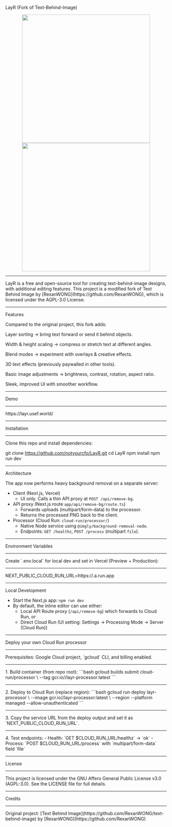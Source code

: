 LayR (Fork of Text-Behind-Image)
<p align="center">
  <img src="https://github.com/user-attachments/assets/d8b08a49-faea-4cbe-af57-59537ac0ced0" width="400" />
  <img src="https://github.com/user-attachments/assets/5958247d-ab69-4b31-9ef5-caf7c0d6b2ad" width="400" />
</p>
<hr>
LayR is a free and open-source tool for creating text-behind-image designs, with additional editing features.
This project is a modified fork of Text Behind Image
by [RexanWONG](https://github.com/RexanWONG), which is licensed under the AGPL-3.0 License.
<hr>
Features

Compared to the original project, this fork adds:

Layer sorting → bring text forward or send it behind objects.

Width & height scaling → compress or stretch text at different angles.

Blend modes → experiment with overlays & creative effects.

3D text effects (previously paywalled in other tools).

Basic image adjustments → brightness, contrast, rotation, aspect ratio.

Sleek, improved UI with smoother workflow.
<hr>
Demo
<hr>
 https://layr.usef.world/
<hr>
 Installation
<hr>
Clone this repo and install dependencies:

git clone https://github.com/notyourcfo/LayR.git
cd LayR
npm install
npm run dev
<hr>
Architecture

The app now performs heavy background removal on a separate server:

- Client (Next.js, Vercel)
  - UI only. Calls a thin API proxy at `POST /api/remove-bg`.
- API proxy (Next.js route `app/api/remove-bg/route.ts`)
  - Forwards uploads (multipart/form-data) to the processor.
  - Returns the processed PNG back to the client.
- Processor (Cloud Run: `cloud-run/processor/`)
  - Native Node service using `@imgly/background-removal-node`.
  - Endpoints: `GET /healthz`, `POST /process` (multipart `file`).
<hr>
Environment Variables
<hr>
Create `.env.local` for local dev and set in Vercel (Preview + Production):
<hr>
NEXT_PUBLIC_CLOUD_RUN_URL=https://<your-cloud-run-service>.a.run.app
<hr>
Local Development

- Start the Next.js app: `npm run dev`
- By default, the inline editor can use either:
  - Local API Route proxy (`/api/remove-bg`) which forwards to Cloud Run, or
  - Direct Cloud Run (UI setting: Settings → Processing Mode → Server (Cloud Run))
<hr>
Deploy your own Cloud Run processor
<hr>
Prerequisites: Google Cloud project, `gcloud` CLI, and billing enabled.
<hr>
1. Build container (from repo root):
   ```bash
   gcloud builds submit cloud-run/processor \
     --tag gcr.io/<PROJECT_ID>/layr-processor:latest
   ```
<hr>
2. Deploy to Cloud Run (replace region):
   ```bash
   gcloud run deploy layr-processor \
     --image gcr.io/<PROJECT_ID>/layr-processor:latest \
     --region <REGION> --platform managed --allow-unauthenticated
   ```
<hr>
3. Copy the service URL from the deploy output and set it as `NEXT_PUBLIC_CLOUD_RUN_URL`.
<hr>
4. Test endpoints:
   - Health: `GET $CLOUD_RUN_URL/healthz` → `ok`
   - Process: `POST $CLOUD_RUN_URL/process` with `multipart/form-data` field `file`
<hr>
License
<hr>
This project is licensed under the GNU Affero General Public License v3.0 (AGPL-3.0).
See the LICENSE
 file for full details.
<hr>
 Credits
<hr>
Original project: [Text Behind Image](https://github.com/RexanWONG/text-behind-image)
 by [RexanWONG](https://github.com/RexanWONG)
